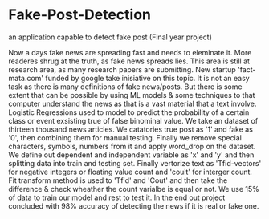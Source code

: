 # Fake-Post-Detection
an application capable to detect fake post (Final year project)

Now a days fake news are spreading fast and needs to eleminate it. More readeres shrug at the truth, as fake news spreads lies. This area is still at research area, as many research papers are submitting. New startup 'fact-mata.com' funded by google take inisiative on this topic. It is not an easy task as there is many definitions of fake news/posts. But there is some extent that can be possible by using ML models & some techniques to that computer understand the news as that is a vast material that a text involve. Logistic Regressions used to model to predict the probability of a certain class or event exsisting true of false binominal value. 
We take an dataset of thirteen thousand news articles. We catatories true post as '1' and fake as '0', then combining them for manual testing. Finally we remove special characters, symbols, numbers from it and apply word_drop on the dataset. We define out dependent and independent variable as 'x' and 'y' and then splitting data into train and testing set. Finally vertorize text as 'Tfid-vectors' for negative integers or floating value count and 'couit' for interger count. Fit transform method is used to 'Tfid' and 'Cout' and then take the difference & check wheather the count varialbe is equal or not. We use 15% of data to train our model and rest to test it. In the end out project concluded with 98% accuracy of detecting the news if it is real or fake one.
